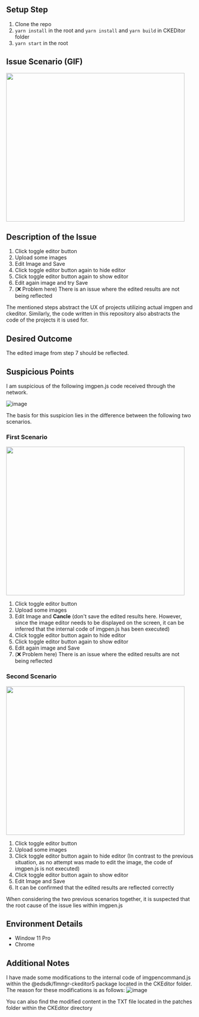 ## Setup Step
1. Clone the repo
2. `yarn install` in the root and `yarn install` and `yarn build` in CKEDitor folder
3. `yarn start` in the root 

## Issue Scenario (GIF)
<img src="https://github.com/Ndream-KimYoungHoo/imgpen-isssue/assets/107921227/35acb1cd-e2e1-4e69-97c1-1f2b9d774517" width= "480px" height= "400px" />

## Description of the Issue
1. Click toggle editor button
2. Upload some images
3. Edit Image and Save
4. Click toggle editor button again to hide editor
5. Click toggle editor button again to show editor
6. Edit again image and try Save
7. (❌ Problem here) There is an issue where the edited results are not being reflected

The mentioned steps abstract the UX of projects utilizing actual imgpen and ckeditor. Similarly, the code written in this repository also abstracts the code of the projects it is used for.

## Desired Outcome
The edited image from step 7 should be reflected.

## Suspicious Points

I am suspicious of the following imgpen.js code received through the network.

![image](https://github.com/Ndream-KimYoungHoo/imgpen-isssue/assets/107921227/1c23f50f-3f29-4be7-bbca-bfda28f73d69)

The basis for this suspicion lies in the difference between the following two scenarios.

### First Scenario
<img src="https://github.com/Ndream-KimYoungHoo/imgpen-isssue/assets/107921227/e5e40931-1e85-4fcc-994d-6ed9cc5d3fb2" width="480px" height="400px"/>

1. Click toggle editor button
2. Upload some images
3. Edit Image and **Cancle**
(don't save the edited results here. However, since the image editor needs to be displayed on the screen, it can be inferred that the internal code of imgpen.js has been executed)
4. Click toggle editor button again to hide editor
5. Click toggle editor button again to show editor
6. Edit again image and Save
7. (❌ Problem here) There is an issue where the edited results are not being reflected

### Second Scenario
<img src="https://github.com/Ndream-KimYoungHoo/imgpen-isssue/assets/107921227/5e637dd5-840b-44ef-93a9-8772ff157068" width="480px" height="400px"/>

1. Click toggle editor button
2. Upload some images
3. Click toggle editor button again to hide editor
(In contrast to the previous situation, as no attempt was made to edit the image, the code of imgpen.js is not executed)
5. Click toggle editor button again to show editor
6. Edit Image and Save
7. It can be confirmed that the edited results are reflected correctly

When considering the two previous scenarios together, it is suspected that the root cause of the issue lies within imgpen.js

## Environment Details
- Window 11 Pro
- Chrome 

## Additional Notes
I have made some modifications to the internal code of imgpencommand.js within the @edsdk/flmngr-ckeditor5 package located in the CKEditor folder. 
The reason for these modifications is as follows:
![image](https://github.com/Ndream-KimYoungHoo/imgpen-isssue/assets/107921227/13df3fa8-1470-48ef-b87a-256fd6eb2e18)

You can also find the modified content in the TXT file located in the patches folder within the CKEditor directory
